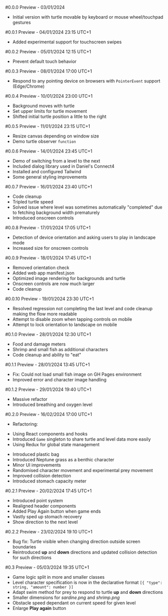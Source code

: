 #0.0.0 Preview - 03/01/2024
* Initial version with turtle movable by keyboard or mouse wheel/touchpad gestures

#0.0.1 Preview - 04/01/2024 23:15 UTC+1
* Added experimental support for touchscreen swipes

#0.0.2 Preview - 05/01/2024 12:15 UTC+1
* Prevent default touch behavior

#0.0.3 Preview - 08/01/2024 17:00 UTC+1
* Respond to any pointing device on browsers with `PointerEvent` support (Edge/Chrome)

#0.0.4 Preview - 10/01/2024 23:00 UTC+1
* Background moves with turtle
* Set upper limits for turtle movement
* Shifted initial turtle position a little to the right

#0.0.5 Preview - 11/01/2024 23:15 UTC+1
* Resize canvas depending on window size
* Demo turtle observer `function`

#0.0.6 Preview - 14/01/2024 23:45 UTC+1
* Demo of switching from a level to the next
* Included dialog library used in Daniel's Connect4
* Installed and configured Tailwind
* Some general styling improvements

#0.0.7 Preview - 16/01/2024 23:40 UTC+1
* Code cleanup
* Tripled turtle speed
* Solved issue where level was sometimes automatically "completed" due to fetching background width prematurely
* Introduced onscreen controls

#0.0.8 Preview - 17/01/2024 17:05 UTC+1
* Detection of device orientation and asking users to play in landscape mode
* Increased size for onscreen controls

#0.0.9 Preview - 18/01/2024 17:45 UTC+1
* Removed orientation check
* Added web app manifest.json
* Optimized image rendering for backgrounds and turtle
* Onscreen controls are now much larger
* Code cleanup

#0.0.10 Preview - 19/01/2024 23:30 UTC+1
* Resolved regression not completing the last level and code cleanup making the flow more readable
* Attempt to disable zoom when tapping controls on mobile
* Attempt to lock orientation to landscape on mobile

#0.1.0 Preview - 28/01/2024 12:30 UTC+1
* Food and damage meters
* Shrimp and small fish as additional characters
* Code cleanup and ability to "eat"

#0.1.1 Preview - 28/01/2024 13:45 UTC+1
* Fix: Could not load small fish image on GH Pages environment
* Improved error and character image handling

#0.1.2 Preview - 29/01/2024 19:40 UTC+1
* Massive refactor
* Introduced breathing and oxygen level

#0.2.0 Preview - 16/02/2024 17:00 UTC+1
* Refactoring:
 - Using React components and hooks
 - Introduced `Game` singleton to share turtle and level data more easily
 - Using Redux for global state management
* Introduced plastic bag
* Introduced Neptune grass as a benthic character
* Minor UI improvements
* Randomised character movement and experimental prey movement
* Improved collision detection
* Introduced stomach capacity meter

#0.2.1 Preview - 20/02/2024 17:45 UTC+1
* Introduced point system
* Realigned header components
* Added Play Again button when game ends
* Vastly sped up stomach recovery
* Show direction to the next level

#0.2.2 Preview - 23/02/2024 19:10 UTC+1
* Bug fix: Turtle visible when changing direction outside screen boundaries
* Reintroduced **up** and **down** directions and updated collision detection for such directions

#0.3 Preview - 05/03/2024 19:35 UTC+1
* Game logic split in more and smaller classes
* Level character specification is now in the declarative format ``[{ "type": string, "amount": number }]``
* Adapt swim method for prey to respond to turtle **up** and **down** directions
* Smaller dimensions for *sardine.png* and *shrimp.png*
* Obstacle speed dependant on current speed for given level
* Enlarge **Play again** button